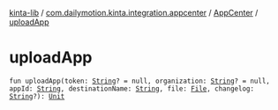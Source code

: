 [kinta-lib](../../index.md) / [com.dailymotion.kinta.integration.appcenter](../index.md) / [AppCenter](index.md) / [uploadApp](./upload-app.md)

# uploadApp

`fun uploadApp(token: `[`String`](https://kotlinlang.org/api/latest/jvm/stdlib/kotlin/-string/index.html)`? = null, organization: `[`String`](https://kotlinlang.org/api/latest/jvm/stdlib/kotlin/-string/index.html)`? = null, appId: `[`String`](https://kotlinlang.org/api/latest/jvm/stdlib/kotlin/-string/index.html)`, destinationName: `[`String`](https://kotlinlang.org/api/latest/jvm/stdlib/kotlin/-string/index.html)`, file: `[`File`](https://docs.oracle.com/javase/6/docs/api/java/io/File.html)`, changelog: `[`String`](https://kotlinlang.org/api/latest/jvm/stdlib/kotlin/-string/index.html)`?): `[`Unit`](https://kotlinlang.org/api/latest/jvm/stdlib/kotlin/-unit/index.html)